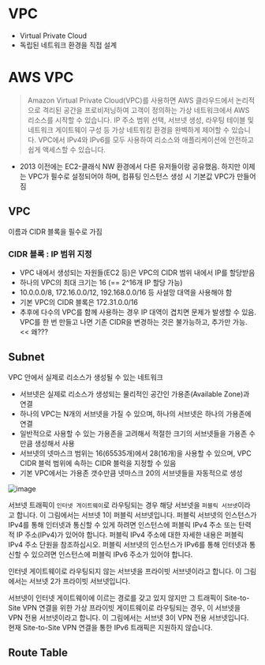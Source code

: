 # VPC

- Virtual Private Cloud
- 독립된 네트워크 환경을 직접 설계

# AWS VPC

> Amazon Virtual Private Cloud(VPC)를 사용하면 AWS 클라우드에서 논리적으로 격리된 공간을 프로비저닝하여 고객이 정의하는 가상 네트워크에서 AWS 리소스를 시작할 수 있습니다. IP 주소 범위 선택, 서브넷 생성, 라우팅 테이블 및 네트워크 게이트웨이 구성 등 가상 네트워킹 환경을 완벽하게 제어할 수 있습니다. VPC에서 IPv4와 IPv6를 모두 사용하여 리소스와 애플리케이션에 안전하고 쉽게 액세스할 수 있습니다. 

- 2013 이전에는 EC2-클래식 NW 환경에서 다른 유저들이랑 공유했음. 하지만 이제는 VPC가 필수로 설정되어야 하며, 컴퓨팅 인스턴스 생성 시 기본값 VPC가 만들어짐

## VPC

이름과 CIDR 블록을 필수로 가짐

### CIDR 블록 : IP 범위 지정

- VPC 내에서 생성되는 자원들(EC2 등)은 VPC의 CIDR 범위 내에서 IP를 할당받음
- 하나의 VPC의 최대 크기는 16 (== 2^16개 IP 할당 가능)
- 10.0.0.0/8, 172.16.0.0/12, 192.168.0.0/16 등 사설망 대역을 사용해야 함
- 기본 VPC의 CIDR 블록은 172.31.0.0/16
- 추후에 다수의 VPC를 함께 사용하는 경우 IP 대역이 겹치면 문제가 발생할 수 있음. VPC를 한 번 만들고 나면 기존 CIDR을 변경하는 것은 불가능하고, 추가만 가능. << 왜???

## Subnet

VPC 안에서 실제로 리소스가 생성될 수 있는 네트워크

- 서브넷은 실제로 리소스가 생성되는 물리적인 공간인 가용존(Available Zone)과 연결
- 하나의 VPC는 N개의 서브넷을 가질 수 있으며, 하나의 서브넷은 하나의 가용존에 연결
- 일반적으로 사용할 수 있는 가용존을 고려해서 적절한 크기의 서브넷들을 가용존 수만큼 생성해서 사용
- 서브넷의 넷마스크 범위는 16(65535개)에서 28(16개)을 사용할 수 있으며, VPC CIDR 블럭 범위에 속하는 CIDR 블럭을 지정할 수 있음
- 기본 VPC에서는 가용존 갯수만큼 넷마스크 20의 서브넷들을 자동적으로 생성

![image](https://user-images.githubusercontent.com/43198798/141067920-7ae30223-9a67-412d-9c69-f3cd922d0667.png)

서브넷 트래픽이 `인터넷 게이트웨이`로 라우팅되는 경우 해당 서브넷을 `퍼블릭 서브넷`이라고 합니다. 이 그림에서는 서브넷 1이 퍼블릭 서브넷입니다. 퍼블릭 서브넷의 인스턴스가 IPv4를 통해 인터넷과 통신할 수 있게 하려면 인스턴스에 퍼블릭 IPv4 주소 또는 탄력적 IP 주소(IPv4)가 있어야 합니다. 퍼블릭 IPv4 주소에 대한 자세한 내용은 퍼블릭 IPv4 주소 단원을 참조하십시오. 퍼블릭 서브넷의 인스턴스가 IPv6를 통해 인터넷과 통신할 수 있으려면 인스턴스에 퍼블릭 IPv6 주소가 있어야 합니다.

인터넷 게이트웨이로 라우팅되지 않는 서브넷을 프라이빗 서브넷이라고 합니다. 이 그림에서는 서브넷 2가 프라이빗 서브넷입니다.

서브넷이 인터넷 게이트웨이에 이르는 경로를 갖고 있지 않지만 그 트래픽이 Site-to-Site VPN 연결을 위한 가상 프라이빗 게이트웨이로 라우팅되는 경우, 이 서브넷을 VPN 전용 서브넷이라고 합니다. 이 그림에서는 서브넷 3이 VPN 전용 서브넷입니다. 현재 Site-to-Site VPN 연결을 통한 IPv6 트래픽은 지원하지 않습니다.

## Route Table

